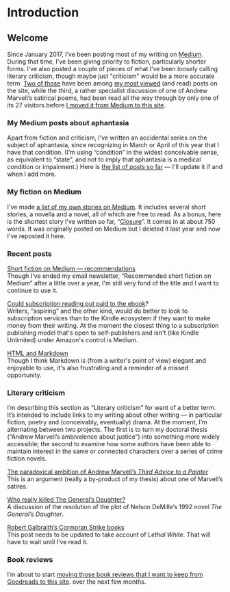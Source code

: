 # Introduction
 
## Welcome

Since January 2017, I’ve been posting most of my writing on [Medium](https://medium.com/@artkavanagh). During that time, I’ve been giving priority to fiction, particularly shorter forms. I’ve also posted a couple of pieces of what I’ve been loosely calling literary criticism, though maybe just "criticism" would be a more accurate term. [Two of those](https://medium.com/@artkavanagh/robert-galbraiths-cormoran-strike-books-7bd41682fbdc
) have been among [my most viewed](https://medium.com/@artkavanagh/who-really-killed-the-generals-daughter-6d07a25b1e19) (and read) posts on the site, while the third, a rather specialist discussion of one of Andrew Marvell’s satirical poems, had been read all the way through by only one of its 27 visitors before [I moved it from Medium to this site](https://www.artkavanagh.ie/Paradoxical-ambition).

### My Medium posts about aphantasia

Apart from fiction and criticism, I’ve written an accidental series on the subject of aphantasia, since recognizing in March or April of this year that I have that condition. (I’m using “condition” in the widest conceivable sense, as equivalent to “state”, and not to imply that aphantasia is a medical condition or impairment.) Here is [the list of posts so far](https://www.artkavanagh.ie/aphantasia-posts) &mdash; I&apos;ll update it if and when I add more.

### My fiction on Medium

I&apos;ve made [a list of my own stories on Medium](https://www.artkavanagh.ie/fiction-list). It includes several short stories, a novella and a novel, all of which are free to read. As a bonus, here is the shortest story I&apos;ve written so far, &ldquo;[Closure](https://www.artkavanagh.ie/Closure)&rdquo;. It comes in at about 750 words. It was originally posted on Medium but I deleted it last year and now I&apos;ve reposted it here.

### Recent posts

[Short fiction on Medium &mdash; recommendations](https://www.artkavanagh.ie/short-fiction-medium)   
Though I&apos;ve ended my email newsletter, &ldquo;Recommended short fiction on Medium&rdquo; after a little over a year, I&apos;m still very fond of the title and I want to continue to use it.

[Could subscription reading put paid to the ebook](https://www.artkavanagh.ie/ebooks-subscription)?  
Writers, &ldquo;aspiring&rdquo; and the other kind, would do better to look to subscription services than to the Kindle ecosystem if they want to make money from their writing. At the moment the closest thing to a subscription publishing model that&apos;s open to self-publishers and isn&apos;t (like Kindle Unlimited) under Amazon&apos;s control is Medium.

[HTML and Markdown](https://www.artkavanagh.ie/HTML-Markdown)   
Though I think Markdown is (from a writer&apos;s point of view) elegant and enjoyable to use, it's also frustrating and a reminder of a missed opportunity.

### Literary criticism

I’m describing this section as “Literary criticism” for want of a better term. It’s intended to include links to my writing about other writing — in particular fiction, poetry and (conceivably, eventually) drama. At the moment, I’m alternating between two projects. The first is to turn my doctoral thesis (“Andrew Marvell’s ambivalence about justice”) into something more widely accessible; the second to examine how some authors have been able to maintain interest in the same or connected characters over a series of crime fiction novels.

[The paradoxical ambition of Andrew Marvell’s <cite>Third Advice to a Painter</cite>](https://www.artkavanagh.ie/Paradoxical-ambition)  
This is an argument (really a by-product of my thesis) about one of Marvell’s satires.

[Who really killed The General’s Daughter?](https://medium.com/p/6d07a25b1e19/)  
A discussion of the resolution of the plot of Nelson DeMille’s 1992 novel <cite>The General’s Daughter</cite>.

[Robert Galbraith’s Cormoran Strike books](https://medium.com/p/7bd41682fbdc/)  
This post needs to be updated to take account of <cite>Lethal White</cite>. That will have to wait until I’ve read it.

### Book reviews

I’m about to start [moving those book reviews that I want to keep from Goodreads to this site](https://www.artkavanagh.ie/book-reviews). over the next few months.


